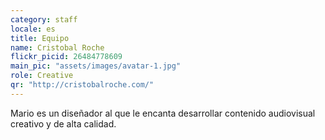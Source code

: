 ```yaml
---
category: staff
locale: es
title: Equipo
name: Cristobal Roche
flickr_picid: 26484778609
main_pic: "assets/images/avatar-1.jpg"
role: Creative
qr: "http://cristobalroche.com/"
---
```


Mario es un diseñador al que le encanta
desarrollar contenido audiovisual
creativo y de alta calidad.
